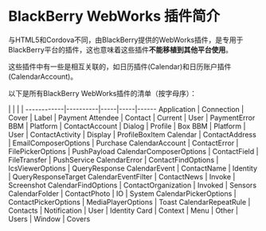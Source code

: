 BlackBerry WebWorks 插件简介
============================

与HTML5和Cordova不同，由BlackBerry提供的WebWorks插件，是专用于BlackBerry平台的插件，这也意味着这些插件**不能移植到其他平台使用**。

这些插件中有一些是相互关联的，如日历插件(Calendar)和日历账户插件(CalendarAccount)。

以下是所有BlackBerry WebWorks插件的清单（按字母序）：

 | | | | 
------------|----------|-----|-----|------
Application | Connection | Cover | Label | Payment
Attendee | Contact | Current | User | PaymentError
BBM | Platform | ContactAccount | Dialog | Profile | Box
BBM | Platform | User | ContactActivity | Display | ProfileBoxItem
Calendar | ContactAddress | EmailComposerOptions | Purchase
CalendarAccount | ContactError | FilePickerOptions | PushPayload
CalendarComposerOptions | ContactField | FileTransfer | PushService
CalendarError | ContactFindOptions | IcsViewerOptions | QueryResponse
CalendarEvent | ContactName | Identity | QueryResponseTarget
CalendarEventFilter | ContactNews | Invoke | Screenshot
CalendarFindOptions | ContactOrganization | Invoked | Sensors
CalendarFolder | ContactPhoto | IO | System
CalendarPickerOptions | ContactPickerOptions | MediaPlayerOptions | Toast
CalendarRepeatRule | Contacts | Notification | User | Identity
Card | Context | Menu | Other | Users | Window | Covers
